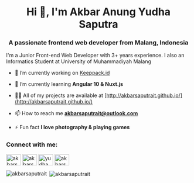 <h1 align="center">Hi 👋, I'm Akbar Anung Yudha Saputra</h1>
<h3 align="center">A passionate frontend web developer from Malang, Indonesia</h3>
<p>I'm a Junior Front-end Web Developer with 3+ years experience. I also an Informatics Student at University of Muhammadiyah Malang</p>

- 🔭 I’m currently working on [Keeppack.id](https://keeppack.id/)

- 🌱 I’m currently learning **Angular 10 & Nuxt.js**

- 👨‍💻 All of my projects are available at [http://akbarsaputrait.github.io/](http://akbarsaputrait.github.io/)

- 📫 How to reach me **akbarsaputrait@outlook.com**

- ⚡ Fun fact **I love photography & playing games**

<p align="left">
<h3 align="left">Connect with me:</h3>
<a href="https://twitter.com/akbarsaputrait" target="blank"><img align="center" src="https://cdn.jsdelivr.net/npm/simple-icons@3.0.1/icons/twitter.svg" alt="akbarsaputrait" height="30" width="40" /></a>
<a href="https://linkedin.com/in/akbarsaputrait" target="blank"><img align="center" src="https://cdn.jsdelivr.net/npm/simple-icons@3.0.1/icons/linkedin.svg" alt="akbarsaputrait" height="30" width="40" /></a>
<a href="https://fb.com/yudhaweb" target="blank"><img align="center" src="https://cdn.jsdelivr.net/npm/simple-icons@3.0.1/icons/facebook.svg" alt="yudhaweb" height="30" width="40" /></a>
<a href="https://instagram.com/akbarsaputrait" target="blank"><img align="center" src="https://cdn.jsdelivr.net/npm/simple-icons@3.0.1/icons/instagram.svg" alt="akbarsaputrait" height="30" width="40" /></a>
</p>

<p><img align="left" src="https://github-readme-stats.vercel.app/api/top-langs/?username=akbarsaputrait&layout=compact" alt="akbarsaputrait" /></p>

<p>&nbsp;<img align="center" src="https://github-readme-stats.vercel.app/api?username=akbarsaputrait&show_icons=true" alt="akbarsaputrait" /></p>
